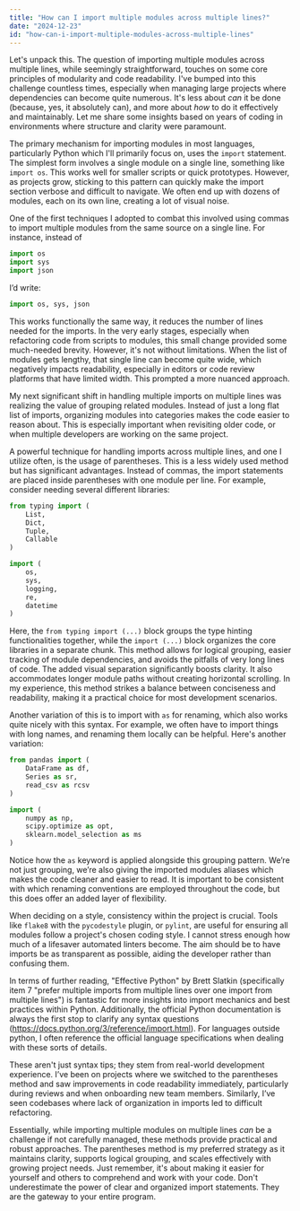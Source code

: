 ```yaml
---
title: "How can I import multiple modules across multiple lines?"
date: "2024-12-23"
id: "how-can-i-import-multiple-modules-across-multiple-lines"
---
```


Let's unpack this. The question of importing multiple modules across multiple lines, while seemingly straightforward, touches on some core principles of modularity and code readability. I've bumped into this challenge countless times, especially when managing large projects where dependencies can become quite numerous. It's less about *can* it be done (because, yes, it absolutely can), and more about *how* to do it effectively and maintainably. Let me share some insights based on years of coding in environments where structure and clarity were paramount.

The primary mechanism for importing modules in most languages, particularly Python which I'll primarily focus on, uses the `import` statement. The simplest form involves a single module on a single line, something like `import os`. This works well for smaller scripts or quick prototypes. However, as projects grow, sticking to this pattern can quickly make the import section verbose and difficult to navigate. We often end up with dozens of modules, each on its own line, creating a lot of visual noise.

One of the first techniques I adopted to combat this involved using commas to import multiple modules from the same source on a single line. For instance, instead of

```python
import os
import sys
import json
```

I’d write:

```python
import os, sys, json
```

This works functionally the same way, it reduces the number of lines needed for the imports. In the very early stages, especially when refactoring code from scripts to modules, this small change provided some much-needed brevity. However, it's not without limitations. When the list of modules gets lengthy, that single line can become quite wide, which negatively impacts readability, especially in editors or code review platforms that have limited width. This prompted a more nuanced approach.

My next significant shift in handling multiple imports on multiple lines was realizing the value of grouping related modules. Instead of just a long flat list of imports, organizing modules into categories makes the code easier to reason about. This is especially important when revisiting older code, or when multiple developers are working on the same project.

A powerful technique for handling imports across multiple lines, and one I utilize often, is the usage of parentheses. This is a less widely used method but has significant advantages. Instead of commas, the import statements are placed inside parentheses with one module per line. For example, consider needing several different libraries:

```python
from typing import (
    List,
    Dict,
    Tuple,
    Callable
)

import (
    os,
    sys,
    logging,
    re,
    datetime
)
```

Here, the `from typing import (...)` block groups the type hinting functionalities together, while the `import (...)` block organizes the core libraries in a separate chunk. This method allows for logical grouping, easier tracking of module dependencies, and avoids the pitfalls of very long lines of code. The added visual separation significantly boosts clarity. It also accommodates longer module paths without creating horizontal scrolling. In my experience, this method strikes a balance between conciseness and readability, making it a practical choice for most development scenarios.

Another variation of this is to import with `as` for renaming, which also works quite nicely with this syntax. For example, we often have to import things with long names, and renaming them locally can be helpful. Here's another variation:

```python
from pandas import (
    DataFrame as df,
    Series as sr,
    read_csv as rcsv
)

import (
    numpy as np,
    scipy.optimize as opt,
    sklearn.model_selection as ms
)
```

Notice how the `as` keyword is applied alongside this grouping pattern. We’re not just grouping, we’re also giving the imported modules aliases which makes the code cleaner and easier to read. It is important to be consistent with which renaming conventions are employed throughout the code, but this does offer an added layer of flexibility.

When deciding on a style, consistency within the project is crucial. Tools like `flake8` with the `pycodestyle` plugin, or `pylint`, are useful for ensuring all modules follow a project's chosen coding style. I cannot stress enough how much of a lifesaver automated linters become. The aim should be to have imports be as transparent as possible, aiding the developer rather than confusing them.

In terms of further reading, "Effective Python" by Brett Slatkin (specifically item 7 "prefer multiple imports from multiple lines over one import from multiple lines") is fantastic for more insights into import mechanics and best practices within Python. Additionally, the official Python documentation is always the first stop to clarify any syntax questions (https://docs.python.org/3/reference/import.html). For languages outside python, I often reference the official language specifications when dealing with these sorts of details.

These aren't just syntax tips; they stem from real-world development experience. I’ve been on projects where we switched to the parentheses method and saw improvements in code readability immediately, particularly during reviews and when onboarding new team members. Similarly, I’ve seen codebases where lack of organization in imports led to difficult refactoring.

Essentially, while importing multiple modules on multiple lines *can* be a challenge if not carefully managed, these methods provide practical and robust approaches. The parentheses method is my preferred strategy as it maintains clarity, supports logical grouping, and scales effectively with growing project needs. Just remember, it's about making it easier for yourself and others to comprehend and work with your code. Don't underestimate the power of clear and organized import statements. They are the gateway to your entire program.
